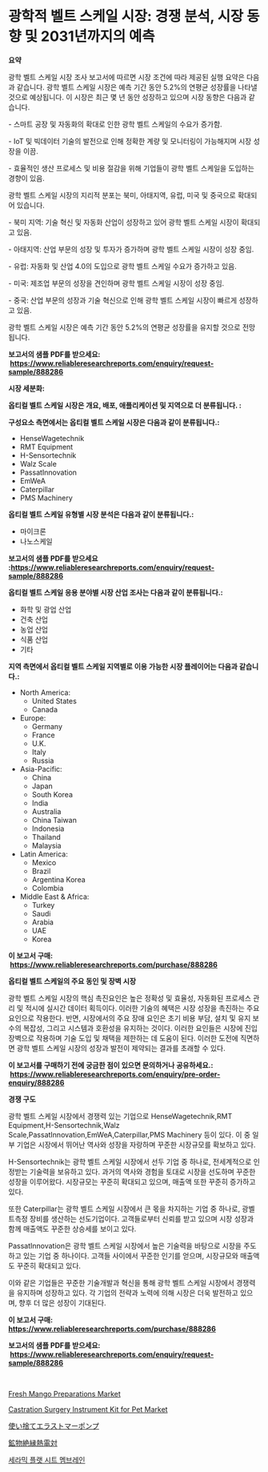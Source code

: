 <p><h1>광학적 벨트 스케일 시장: 경쟁 분석, 시장 동향 및 2031년까지의 예측</h1></p><p><strong>요약</strong></p>
<p><p>광학 벨트 스케일 시장 조사 보고서에 따르면 시장 조건에 따라 제공된 실행 요약은 다음과 같습니다. 광학 벨트 스케일 시장은 예측 기간 동안 5.2%의 연평균 성장률을 나타낼 것으로 예상됩니다. 이 시장은 최근 몇 년 동안 성장하고 있으며 시장 동향은 다음과 같습니다.</p><p>- 스마트 공장 및 자동화의 확대로 인한 광학 벨트 스케일의 수요가 증가함.</p><p>- IoT 및 빅데이터 기술의 발전으로 인해 정확한 계량 및 모니터링이 가능해지며 시장 성장을 이끔.</p><p>- 효율적인 생산 프로세스 및 비용 절감을 위해 기업들이 광학 벨트 스케일을 도입하는 경향이 있음.</p><p>광학 벨트 스케일 시장의 지리적 분포는 북미, 아태지역, 유럽, 미국 및 중국으로 확대되어 있습니다.</p><p>- 북미 지역: 기술 혁신 및 자동화 산업이 성장하고 있어 광학 벨트 스케일 시장이 확대되고 있음.</p><p>- 아태지역: 산업 부문의 성장 및 투자가 증가하며 광학 벨트 스케일 시장이 성장 중임.</p><p>- 유럽: 자동화 및 산업 4.0의 도입으로 광학 벨트 스케일 수요가 증가하고 있음.</p><p>- 미국: 제조업 부문의 성장을 견인하며 광학 벨트 스케일 시장이 성장 중임.</p><p>- 중국: 산업 부문의 성장과 기술 혁신으로 인해 광학 벨트 스케일 시장이 빠르게 성장하고 있음.</p><p>광학 벨트 스케일 시장은 예측 기간 동안 5.2%의 연평균 성장률을 유지할 것으로 전망됩니다.</p></p>
<p><strong>보고서의 샘플 PDF를 받으세요: &nbsp;<a href="https://www.reliableresearchreports.com/enquiry/request-sample/888286">https://www.reliableresearchreports.com/enquiry/request-sample/888286</a></strong></p>
<p><strong>시장 세분화:</strong></p>
<p><strong> 옵티컬 벨트 스케일 시장은 개요, 배포, 애플리케이션 및 지역으로 더 분류됩니다. :</strong></p>
<p><strong>구성요소 측면에서는 옵티컬 벨트 스케일 시장은 다음과 같이 분류됩니다.:</strong></p>
<p><ul><li>HenseWagetechnik</li><li>RMT Equipment</li><li>H-Sensortechnik</li><li>Walz Scale</li><li>PassatInnovation</li><li>EmWeA</li><li>Caterpillar</li><li>PMS Machinery</li></ul></p>
<p><strong> 옵티컬 벨트 스케일 유형별 시장 분석은 다음과 같이 분류됩니다.:</strong></p>
<p><ul><li>마이크론</li><li>나노스케일</li></ul></p>
<p><strong>보고서의 샘플 PDF를 받으세요 :<a href="https://www.reliableresearchreports.com/enquiry/request-sample/888286">https://www.reliableresearchreports.com/enquiry/request-sample/888286</a></strong></p>
<p><strong> 옵티컬 벨트 스케일 응용 분야별 시장 산업 조사는 다음과 같이 분류됩니다.:</strong></p>
<p><ul><li>화학 및 광업 산업</li><li>건축 산업</li><li>농업 산업</li><li>식품 산업</li><li>기타</li></ul></p>
<p><strong>지역 측면에서 옵티컬 벨트 스케일 지역별로 이용 가능한 시장 플레이어는 다음과 같습니다.:</strong></p>
<p><ul>
    <li>
        North America:
        <ul>
            <li>United States</li>
            <li>Canada</li>
        </ul>
    </li>
    <li>
        Europe:
        <ul>
            <li>Germany</li>
            <li>France</li>
            <li>U.K.</li>
            <li>Italy</li>
            <li>Russia</li>
        </ul>
    </li>
    <li>
        Asia-Pacific:
        <ul>
            <li>China</li>
            <li>Japan</li>
            <li>South Korea</li>
            <li>India</li>
            <li>Australia</li>
            <li>China Taiwan</li>
            <li>Indonesia</li>
            <li>Thailand</li>
            <li>Malaysia</li>
        </ul>
    </li>
    <li>
        Latin America:
        <ul>
            <li>Mexico</li>
            <li>Brazil</li>
            <li>Argentina Korea</li>
            <li>Colombia</li>
        </ul>
    </li>
    <li>
        Middle East & Africa:
        <ul>
            <li>Turkey</li>
            <li>Saudi</li>
            <li>Arabia</li>
            <li>UAE</li>
            <li>Korea</li>
        </ul>
    </li>
    </ul></p>
<p><strong>이 보고서 구매: &nbsp;<a href="https://www.reliableresearchreports.com/purchase/888286">https://www.reliableresearchreports.com/purchase/888286</a></strong></p>
<p><strong>옵티컬 벨트 스케일의 주요 동인 및 장벽 시장</strong></p>
<p><p>광학 벨트 스케일 시장의 핵심 촉진요인은 높은 정확성 및 효율성, 자동화된 프로세스 관리 및 적시에 실시간 데이터 획득이다. 이러한 기술의 혜택은 시장 성장을 촉진하는 주요 요인으로 작용한다. 반면, 시장에서의 주요 장애 요인은 초기 비용 부담, 설치 및 유지 보수의 복잡성, 그리고 시스템과 호환성을 유지하는 것이다. 이러한 요인들은 시장에 진입장벽으로 작용하며 기술 도입 및 채택을 제한하는 데 도움이 된다. 이러한 도전에 직면하면 광학 벨트 스케일 시장의 성장과 발전이 제약되는 결과를 초래할 수 있다.</p></p>
<p><strong>이 보고서를 구매하기 전에 궁금한 점이 있으면 문의하거나 공유하세요.: &nbsp;<a href="https://www.reliableresearchreports.com/enquiry/pre-order-enquiry/888286">https://www.reliableresearchreports.com/enquiry/pre-order-enquiry/888286</a></strong></p>
<p><strong>경쟁 구도</strong></p>
<p><p>광학 벨트 스케일 시장에서 경쟁력 있는 기업으로 HenseWagetechnik,RMT Equipment,H-Sensortechnik,Walz Scale,PassatInnovation,EmWeA,Caterpillar,PMS Machinery 등이 있다. 이 중 일부 기업은 시장에서 뛰어난 역사와 성장을 자랑하며 꾸준한 시장규모를 확보하고 있다.</p><p>H-Sensortechnik는 광학 벨트 스케일 시장에서 선두 기업 중 하나로, 전세계적으로 인정받는 기술력을 보유하고 있다. 과거의 역사와 경험을 토대로 시장을 선도하며 꾸준한 성장을 이루어왔다. 시장규모는 꾸준히 확대되고 있으며, 매출액 또한 꾸준히 증가하고 있다.</p><p>또한 Caterpillar는 광학 벨트 스케일 시장에서 큰 몫을 차지하는 기업 중 하나로, 광벨트측정 장비를 생산하는 선도기업이다. 고객들로부터 신뢰를 받고 있으며 시장 성장과 함께 매출액도 꾸준한 상승세를 보이고 있다.</p><p>PassatInnovation은 광학 벨트 스케일 시장에서 높은 기술력을 바탕으로 시장을 주도하고 있는 기업 중 하나이다. 고객들 사이에서 꾸준한 인기를 얻으며, 시장규모와 매출액도 꾸준히 확대되고 있다.</p><p>이와 같은 기업들은 꾸준한 기술개발과 혁신을 통해 광학 벨트 스케일 시장에서 경쟁력을 유지하며 성장하고 있다. 각 기업의 전략과 노력에 의해 시장은 더욱 발전하고 있으며, 향후 더 많은 성장이 기대된다.</p></p>
<p><strong>이 보고서 구매: &nbsp; <a href="https://www.reliableresearchreports.com/purchase/888286">https://www.reliableresearchreports.com/purchase/888286</a></strong></p>
<p><strong>보고서의 샘플 PDF를 받으세요: &nbsp;<a href="https://www.reliableresearchreports.com/enquiry/request-sample/888286">https://www.reliableresearchreports.com/enquiry/request-sample/888286</a></strong><strong></strong></p>
<p>&nbsp;</p>
<p><p><a href="https://issuu.com/reportprime-2/docs/fresh-mango-preparations-market-size-2030.pptx">Fresh Mango Preparations Market</a></p><p><a href="https://issuu.com/reportprime-2/docs/castration-surgery-instrument-kit-for-pet-market-s">Castration Surgery Instrument Kit for Pet Market</a></p><p><a href="https://medium.com/@jacksonmith1931/%E4%BD%BF%E3%81%84%E6%8D%A8%E3%81%A6%E3%82%A8%E3%83%A9%E3%82%B9%E3%83%88%E3%83%9E%E3%83%BC%E8%A3%BD%E3%83%9D%E3%83%B3%E3%83%97%E5%B8%82%E5%A0%B4%E3%81%AE%E5%B1%95%E6%9C%9B-%E6%A5%AD%E7%95%8C%E3%81%AE%E6%A6%82%E8%A6%81%E3%81%A8%E4%BA%88%E6%B8%AC-2024%E5%B9%B4%E3%81%8B%E3%82%892031%E5%B9%B4%E3%81%BE%E3%81%A7-a52243bccc4e">使い捨てエラストマーポンプ</a></p><p><a href="https://medium.com/@ismaelblick2023/%E9%89%B1%E7%9F%B3%E7%B5%B6%E7%B8%81%E7%86%B1%E9%9B%BB%E5%AF%BE%E5%B8%82%E5%A0%B4%E3%81%AE%E5%8B%95%E5%90%91%E3%81%A8%E5%B8%82%E5%A0%B4%E5%88%86%E6%9E%90%E3%81%AF-2024%E5%B9%B4%E3%81%8B%E3%82%892031%E5%B9%B4%E3%81%BE%E3%81%A7%E3%81%AE%E6%9C%9F%E9%96%93%E3%81%AB%E4%BA%88%E6%B8%AC%E3%81%95%E3%82%8C%E3%81%A6%E3%81%84%E3%81%BE%E3%81%99-a2bc1f816854">鉱物絶縁熱電対</a></p><p><a href="https://medium.com/@greggibson7876/%EC%84%B8%EB%9D%BC%EB%AF%B9-%ED%8F%89%ED%8C%90-%EB%A7%89%EB%A7%89%EC%B2%B4-%EC%8B%9C%EC%9E%A5-%EC%A1%B0%EC%82%AC-%EB%B3%B4%EA%B3%A0%EC%84%9C-%EA%B7%B8-%EC%97%AD%EC%82%AC%EC%99%80-%EC%98%88%EC%B8%A1-2024%EB%85%84%EB%B6%80%ED%84%B0-2031%EB%85%84%EA%B9%8C%EC%A7%80-b11adbf45669">세라믹 플랫 시트 멤브레인</a></p></p>